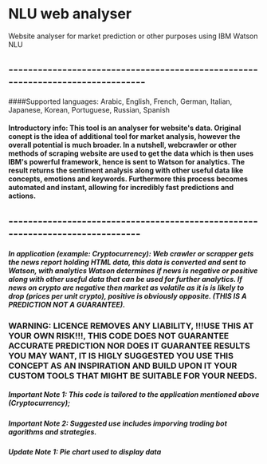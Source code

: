 # NLU web analyser
Website analyser for market prediction or other purposes using IBM Watson NLU
## -------------------------------------------------------------------------------
####Supported languages: Arabic, English, French, German, Italian, Japanese, Korean, Portuguese, Russian, Spanish






#### Introductory info: This tool is an analyser for website's data. Original conept is the idea of additional tool for market analysis, however the overall potential is much broader. In a nutshell, webcrawler or other methods of scraping website are used to get the data which is then uses IBM's powerful framework, hence is sent to Watson for analytics. The result returns the sentiment analysis along with other useful data like concepts, emotions and keywords. Furthermore this process becomes automated and instant, allowing for incredibly fast predictions and actions.







## ------------------------------------------------------------------------------










##### In application (example: Cryptocurrency): Web crawler or scrapper gets the news report holding HTML data, this data is converted and sent to Watson, with analytics Watson determines if news is negative or positive along with other useful data that can be used for further analytics. If news on crypto are negative then market as volatile as it is is likely to drop (prices per unit crypto), positive is obviously opposite. (THIS IS A PREDICTION NOT A GUARANTEE).













### WARNING: LICENCE REMOVES ANY LIABILITY, !!!USE THIS AT YOUR OWN RISK!!!, THIS CODE DOES NOT GUARANTEE ACCURATE PREDICTION NOR DOES IT GUARANTEE RESULTS YOU MAY WANT, IT IS HIGLY SUGGESTED YOU USE THIS CONCEPT AS AN INSPIRATION AND BUILD UPON IT YOUR CUSTOM TOOLS THAT MIGHT BE SUITABLE FOR YOUR NEEDS.










##### Important Note 1: This code is tailored to the application mentioned above (Cryptocurrency);




##### Important Note 2: Suggested use includes imporving trading bot agorithms and strategies. 




##### Update Note 1: Pie chart used to display data
